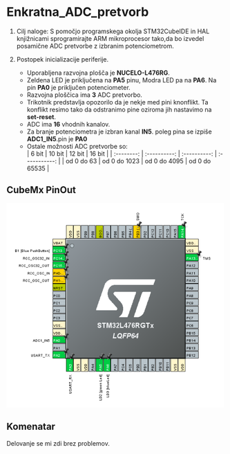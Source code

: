 # Enkratna_ADC_pretvorb

1. Cilj naloge: S pomočjo programskega okolja STM32CubeIDE in HAL knjižnicami sprogramirajte 
   ARM mikroprocesor tako,da bo izvedel posamične ADC pretvorbe z izbranim potenciometrom.

2. Postopek inicializacije periferije.  
    -  Uporabljena razvojna plošča je **NUCELO-L476RG**.  
    - Zeldena LED je priključena na **PA5** pinu, Modra LED pa na **PA6**. Na pin **PA0** je priključen potenciometer.  
    - Razvojna ploščica ima **3** ADC  pretvorbo.  
    - Trikotnik predstavlja opozorilo da je nekje med pini knonflikt. Ta konflikt resimo tako da odstranimo pine oziroma jih nastavimo na **set-reset**.  
    - ADC ima **16** vhodnih kanalov.  
    - Za branje potenciometra je izbran kanal **IN5**. poleg pina se izpiše **ADC1_IN5**.pin je **PA0**  
    - Ostale možnosti ADC pretvorbe so:  
      |   6 bit    |    10 bit    |    12 bit    |    16 bit     |
      | :--------: | :----------: | :----------: | :-----------: |
      | od 0 do 63 | od 0 do 1023 | od 0 do 4095 | od 0 do 65535 |

## CubeMx PinOut      
![PinOut](Media/Posnetek%20zaslona%202022-09-22%20071535.png)

## Komenatar
Delovanje se mi zdi brez problemov.